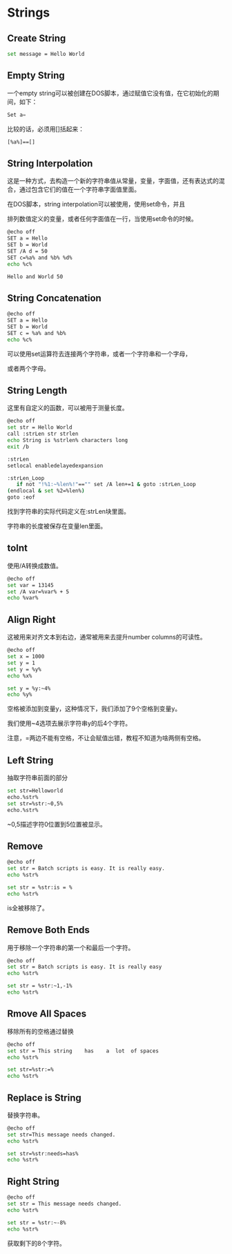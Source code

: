 # Strings

## Create String

```bash
set message = Hello World
```



## Empty String

一个empty string可以被创建在DOS脚本，通过赋值它没有值，在它初始化的期间，如下：

```c++
Set a=
```



比较的话，必须用[]括起来：

```bash
[%a%]==[]
```



## String Interpolation

这是一种方式，去构造一个新的字符串值从常量，变量，字面值，还有表达式的混合，通过包含它们的值在一个字符串字面值里面。



在DOS脚本，string interpolation可以被使用，使用set命令，并且

排列数值定义的变量，或者任何字面值在一行，当使用set命令的时候。



```bash
@echo off
SET a = Hello
SET b = World
SET /A d = 50
SET c=%a% and %b% %d%
echo %c%
```



```bash
Hello and World 50
```



## String Concatenation

```bash
@echo off
SET a = Hello
SET b = World
SET c = %a% and %b%
echo %c%
```



可以使用set运算符去连接两个字符串，或者一个字符串和一个字母，

或者两个字母。



## String Length



这里有自定义的函数，可以被用于测量长度。

```bash
@echo off
set str = Hello World
call :strLen str strlen
echo String is %strlen% characters long
exit /b

:strLen
setlocal enabledelayedexpansion

:strLen_Loop
   if not "!%1:~%len%!"=="" set /A len+=1 & goto :strLen_Loop
(endlocal & set %2=%len%)
goto :eof
```



找到字符串的实际代码定义在:strLen块里面。

字符串的长度被保存在变量len里面。



## toInt

使用/A转换成数值。

```bash
@echo off
set var = 13145
set /A var=%var% + 5
echo %var%
```



## Align Right

这被用来对齐文本到右边，通常被用来去提升number columns的可读性。



```bash
@echo off
set x = 1000
set y = 1
set y = %y%
echo %x%

set y = %y:~4%
echo %y%
```

空格被添加到变量y，这种情况下，我们添加了9个空格到变量y。



我们使用~4选项去展示字符串y的后4个字符。



注意，=两边不能有空格，不让会赋值出错，教程不知道为啥两侧有空格。



## Left String

抽取字符串前面的部分



```bash
set str=Helloworld
echo.%str%
set str=%str:~0,5%
echo.%str%
```



~0,5描述字符0位置到5位置被显示。



## Remove

```bash
@echo off 
set str = Batch scripts is easy. It is really easy. 
echo %str% 

set str = %str:is = % 
echo %str%
```



is全被移除了。



## Remove Both Ends

用于移除一个字符串的第一个和最后一个字符。

```bash
@echo off 
set str = Batch scripts is easy. It is really easy 
echo %str% 

set str = %str:~1,-1% 
echo %str%
```



## Rmove All Spaces

移除所有的空格通过替换

```bash
@echo off 
set str = This string    has    a  lot  of spaces 
echo %str% 

set str=%str:=% 
echo %str%
```



## Replace is String

替换字符串。

```bash
@echo off 
set str=This message needs changed. 
echo %str% 

set str=%str:needs=has% 
echo %str%
```



## Right String

```bash
@echo off 
set str = This message needs changed. 
echo %str% 

set str = %str:~-8% 
echo %str%
```



获取剩下的8个字符。










